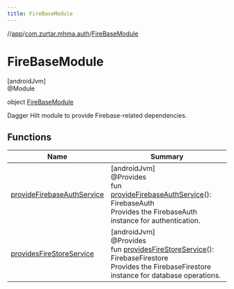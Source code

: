 ```yaml
---
title: FireBaseModule
---
```

//[app](../../../index.html)/[com.zurtar.mhma.auth](../index.html)/[FireBaseModule](index.html)



# FireBaseModule



[androidJvm]\
@Module



object [FireBaseModule](index.html)

Dagger Hilt module to provide Firebase-related dependencies.



## Functions


| Name | Summary |
|---|---|
| [provideFirebaseAuthService](provide-firebase-auth-service.html) | [androidJvm]<br>@Provides<br>fun [provideFirebaseAuthService](provide-firebase-auth-service.html)(): FirebaseAuth<br>Provides the FirebaseAuth instance for authentication. |
| [providesFireStoreService](provides-fire-store-service.html) | [androidJvm]<br>@Provides<br>fun [providesFireStoreService](provides-fire-store-service.html)(): FirebaseFirestore<br>Provides the FirebaseFirestore instance for database operations. |
